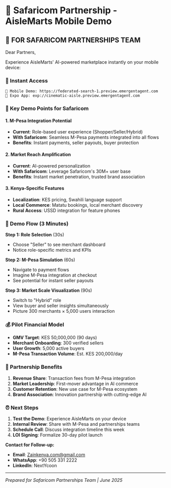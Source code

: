 # 📱 Safaricom Partnership - AisleMarts Mobile Demo

## 🚀 **FOR SAFARICOM PARTNERSHIPS TEAM**

Dear Partners,

Experience AisleMarts' AI-powered marketplace instantly on your mobile device:

### **📱 Instant Access**
```
🔗 Mobile Demo: https://federated-search-1.preview.emergentagent.com
📱 Expo App: exp://cinematic-aisle.preview.emergentagent.com
```

### **🎯 Key Demo Points for Safaricom**

#### **1. M-Pesa Integration Potential**
- **Current**: Role-based user experience (Shopper/Seller/Hybrid)
- **With Safaricom**: Seamless M-Pesa payments integrated into all flows
- **Benefits**: Instant payments, seller payouts, buyer protection

#### **2. Market Reach Amplification**  
- **Current**: AI-powered personalization
- **With Safaricom**: Leverage Safaricom's 30M+ user base
- **Benefits**: Instant market penetration, trusted brand association

#### **3. Kenya-Specific Features**
- **Localization**: KES pricing, Swahili language support
- **Local Commerce**: Matatu bookings, local merchant discovery
- **Rural Access**: USSD integration for feature phones

### **🎯 Demo Flow (3 Minutes)**

**Step 1: Role Selection** (30s)
- Choose "Seller" to see merchant dashboard
- Notice role-specific metrics and KPIs

**Step 2: M-Pesa Simulation** (60s)  
- Navigate to payment flows
- Imagine M-Pesa integration at checkout
- See potential for instant seller payouts

**Step 3: Market Scale Visualization** (90s)
- Switch to "Hybrid" role
- View buyer and seller insights simultaneously
- Picture 300 merchants × 5,000 users interaction

### **💰 Pilot Financial Model**
- **GMV Target**: KES 50,000,000 (90 days)
- **Merchant Onboarding**: 300 verified sellers
- **User Growth**: 5,000 active buyers
- **M-Pesa Transaction Volume**: Est. KES 200,000/day

### **🤝 Partnership Benefits**
1. **Revenue Share**: Transaction fees from M-Pesa integration
2. **Market Leadership**: First-mover advantage in AI commerce
3. **Customer Retention**: New use case for M-Pesa ecosystem
4. **Brand Association**: Innovation partnership with cutting-edge AI

### **⏰ Next Steps**
1. **Test the Demo**: Experience AisleMarts on your device
2. **Internal Review**: Share with M-Pesa and partnerships teams  
3. **Schedule Call**: Discuss integration timeline this week
4. **LOI Signing**: Formalize 30-day pilot launch

**Contact for Follow-up:**
- **Email**: Zainkenya.com@gmail.com
- **WhatsApp**: +90 505 331 2222
- **LinkedIn**: NextYcoon

---

*Prepared for Safaricom Partnerships Team | June 2025*